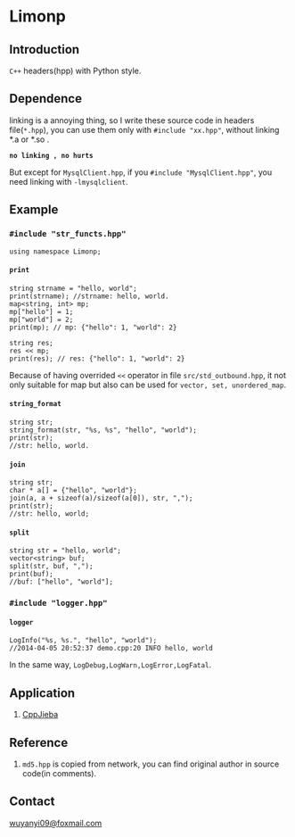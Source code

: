 # Limonp 

## Introduction

`C++` headers(hpp) with Python style. 

## Dependence

linking is a annoying thing, so I write these source code in headers file(`*.hpp`), you can use them only with `#include "xx.hpp"`, without linking *.a or *.so .

**`no linking , no hurts`** 

But except for `MysqlClient.hpp`, if you `#include "MysqlClient.hpp"`, you need linking with `-lmysqlclient`.

## Example

### `#include "str_functs.hpp"`

`using namespace Limonp;`

#### `print`


```
string strname = "hello, world";
print(strname); //strname: hello, world.
map<string, int> mp;
mp["hello"] = 1;
mp["world"] = 2;
print(mp); // mp: {"hello": 1, "world": 2}

string res;
res << mp;
print(res); // res: {"hello": 1, "world": 2}
```

Because of having overrided `<<` operator in file `src/std_outbound.hpp`, it not only suitable for map but also can be used for `vector, set, unordered_map`.

#### `string_format`

```
string str;
string_format(str, "%s, %s", "hello", "world"); 
print(str);
//str: hello, world.
```

#### `join`

```
string str;
char * a[] = {"hello", "world"}; 
join(a, a + sizeof(a)/sizeof(a[0]), str, ",");
print(str);
//str: hello, world;
```

#### `split`

```
string str = "hello, world";
vector<string> buf;
split(str, buf, ",");
print(buf);
//buf: ["hello", "world"];
```

### `#include "logger.hpp"`


#### `logger`

```
LogInfo("%s, %s.", "hello", "world");
//2014-04-05 20:52:37 demo.cpp:20 INFO hello, world
```

In the same way, `LogDebug,LogWarn,LogError,LogFatal`.

## Application

1. [CppJieba]


## Reference

1.  `md5.hpp` is copied from network, you can find original author in source code(in comments).

## Contact

wuyanyi09@foxmail.com


[CppJieba]:https://github.com/aszxqw/cppjieba.git
